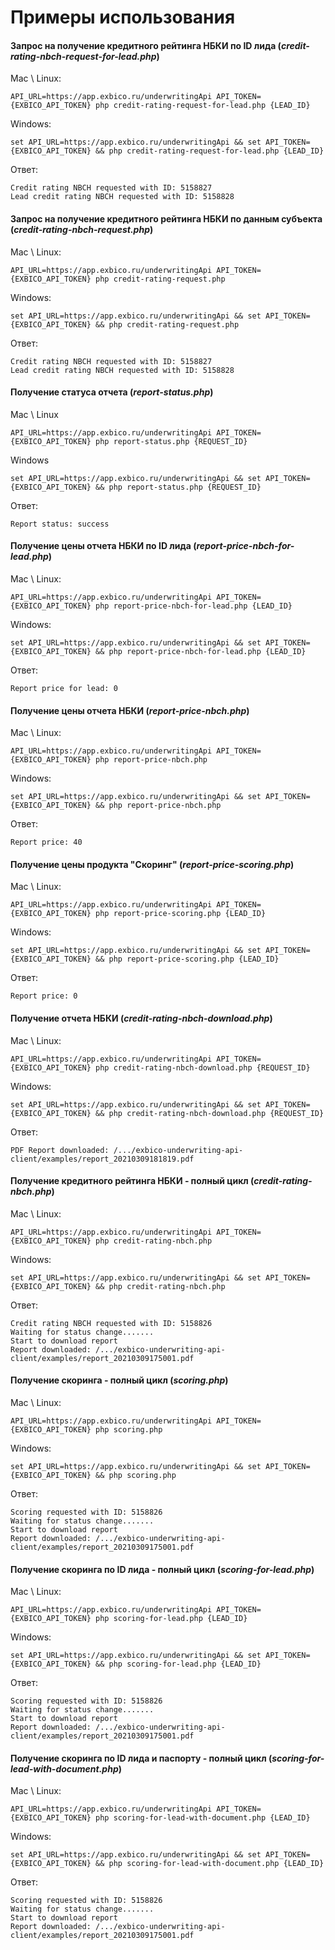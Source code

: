 # Примеры использования

#### Запрос на получение кредитного рейтинга НБКИ по ID лида (*credit-rating-nbch-request-for-lead.php*)
Mac \ Linux:
```
API_URL=https://app.exbico.ru/underwritingApi API_TOKEN={EXBICO_API_TOKEN} php credit-rating-request-for-lead.php {LEAD_ID}
```
Windows:
```
set API_URL=https://app.exbico.ru/underwritingApi && set API_TOKEN={EXBICO_API_TOKEN} && php credit-rating-request-for-lead.php {LEAD_ID}
```
Ответ:
```
Credit rating NBCH requested with ID: 5158827
Lead credit rating NBCH requested with ID: 5158828
```


#### Запрос на получение кредитного рейтинга НБКИ по данным субъекта (*credit-rating-nbch-request.php*)
Mac \ Linux:
```
API_URL=https://app.exbico.ru/underwritingApi API_TOKEN={EXBICO_API_TOKEN} php credit-rating-request.php
```
Windows:
```
set API_URL=https://app.exbico.ru/underwritingApi && set API_TOKEN={EXBICO_API_TOKEN} && php credit-rating-request.php
```
Ответ:
```
Credit rating NBCH requested with ID: 5158827
Lead credit rating NBCH requested with ID: 5158828
```

#### Получение статуса отчета (*report-status.php*)
Mac \ Linux
```
API_URL=https://app.exbico.ru/underwritingApi API_TOKEN={EXBICO_API_TOKEN} php report-status.php {REQUEST_ID}
```
Windows
```
set API_URL=https://app.exbico.ru/underwritingApi && set API_TOKEN={EXBICO_API_TOKEN} && php report-status.php {REQUEST_ID}
```
Ответ:
```
Report status: success
```


#### Получение цены отчета НБКИ по ID лида (*report-price-nbch-for-lead.php*)
Mac \ Linux:
```
API_URL=https://app.exbico.ru/underwritingApi API_TOKEN={EXBICO_API_TOKEN} php report-price-nbch-for-lead.php {LEAD_ID}
```
Windows:
```
set API_URL=https://app.exbico.ru/underwritingApi && set API_TOKEN={EXBICO_API_TOKEN} && php report-price-nbch-for-lead.php {LEAD_ID}
```
Ответ:
```
Report price for lead: 0
```

#### Получение цены отчета НБКИ (*report-price-nbch.php*)
Mac \ Linux:
```
API_URL=https://app.exbico.ru/underwritingApi API_TOKEN={EXBICO_API_TOKEN} php report-price-nbch.php
```
Windows:
```
set API_URL=https://app.exbico.ru/underwritingApi && set API_TOKEN={EXBICO_API_TOKEN} && php report-price-nbch.php
```
Ответ:
```
Report price: 40
```

#### Получение цены продукта "Скоринг" (*report-price-scoring.php*)
Mac \ Linux:
```
API_URL=https://app.exbico.ru/underwritingApi API_TOKEN={EXBICO_API_TOKEN} php report-price-scoring.php {LEAD_ID}
```
Windows:
```
set API_URL=https://app.exbico.ru/underwritingApi && set API_TOKEN={EXBICO_API_TOKEN} && php report-price-scoring.php {LEAD_ID}
```
Ответ:
```
Report price: 0
```

#### Получение отчета НБКИ (*credit-rating-nbch-download.php*)
Mac \ Linux:
```
API_URL=https://app.exbico.ru/underwritingApi API_TOKEN={EXBICO_API_TOKEN} php credit-rating-nbch-download.php {REQUEST_ID}
```
Windows:
```
set API_URL=https://app.exbico.ru/underwritingApi && set API_TOKEN={EXBICO_API_TOKEN} && php credit-rating-nbch-download.php {REQUEST_ID}
```
Ответ:
```
PDF Report downloaded: /.../exbico-underwriting-api-client/examples/report_20210309181819.pdf
```

#### Получение кредитного рейтинга НБКИ &dash; полный цикл (*credit-rating-nbch.php*)
Mac \ Linux:
```
API_URL=https://app.exbico.ru/underwritingApi API_TOKEN={EXBICO_API_TOKEN} php credit-rating-nbch.php
```
Windows:
```
set API_URL=https://app.exbico.ru/underwritingApi && set API_TOKEN={EXBICO_API_TOKEN} && php credit-rating-nbch.php
```
Ответ:
```
Credit rating NBCH requested with ID: 5158826
Waiting for status change.......
Start to download report
Report downloaded: /.../exbico-underwriting-api-client/examples/report_20210309175001.pdf
```

#### Получение скоринга &dash; полный цикл (*scoring.php*)
Mac \ Linux:
```
API_URL=https://app.exbico.ru/underwritingApi API_TOKEN={EXBICO_API_TOKEN} php scoring.php
```
Windows:
```
set API_URL=https://app.exbico.ru/underwritingApi && set API_TOKEN={EXBICO_API_TOKEN} && php scoring.php
```
Ответ:
```
Scoring requested with ID: 5158826
Waiting for status change.......
Start to download report
Report downloaded: /.../exbico-underwriting-api-client/examples/report_20210309175001.pdf
```


#### Получение скоринга по ID лида &dash; полный цикл (*scoring-for-lead.php*)
Mac \ Linux:
```
API_URL=https://app.exbico.ru/underwritingApi API_TOKEN={EXBICO_API_TOKEN} php scoring-for-lead.php {LEAD_ID}
```
Windows:
```
set API_URL=https://app.exbico.ru/underwritingApi && set API_TOKEN={EXBICO_API_TOKEN} && php scoring-for-lead.php {LEAD_ID}
```
Ответ:
```
Scoring requested with ID: 5158826
Waiting for status change.......
Start to download report
Report downloaded: /.../exbico-underwriting-api-client/examples/report_20210309175001.pdf
```


#### Получение скоринга по ID лида и паспорту &dash; полный цикл (*scoring-for-lead-with-document.php*)
Mac \ Linux:
```
API_URL=https://app.exbico.ru/underwritingApi API_TOKEN={EXBICO_API_TOKEN} php scoring-for-lead-with-document.php {LEAD_ID}
```
Windows:
```
set API_URL=https://app.exbico.ru/underwritingApi && set API_TOKEN={EXBICO_API_TOKEN} && php scoring-for-lead-with-document.php {LEAD_ID}
```
Ответ:
```
Scoring requested with ID: 5158826
Waiting for status change.......
Start to download report
Report downloaded: /.../exbico-underwriting-api-client/examples/report_20210309175001.pdf
```